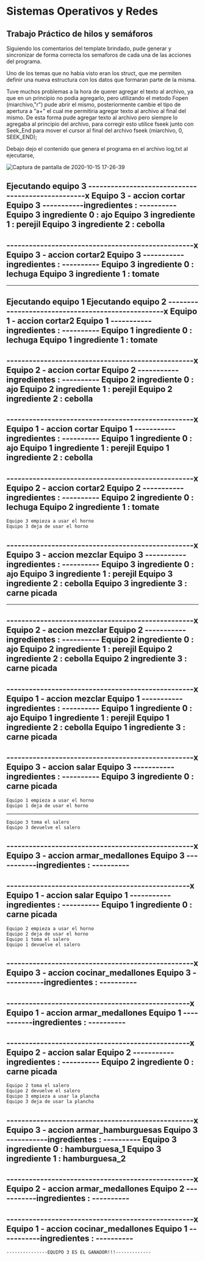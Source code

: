 # Sistemas Operativos y Redes

## Trabajo Práctico de hilos y semáforos

Siguiendo los comentarios del template brindado, pude generar y sincronizar de forma correcta los semaforos de cada una de las acciones del programa.

Uno de los temas que no habia visto eran los struct, que me permiten definir una nueva estructura con los datos que formaran parte de la misma.

Tuve muchos problemas a la hora de querer agregar el texto al archivo, ya que en un principio no podia agregarlo, pero utilizando el metodo Fopen (miarchivo,"r") pude abrir el mismo, posteriormente cambie el tipo de apertura a "a+" el cual me permitiria agregar texto al archivo al final del mismo.
De esta forma pude agregar texto al archivo pero siempre lo agregaba al principio del archivo, para corregir esto utilice fseek junto con Seek_End para mover el cursor al final del archivo fseek (miarchivo, 0, SEEK_END);

Debajo dejo el contenido que genera el programa en el archivo log,txt al ejecutarse,

![Captura de pantalla de 2020-10-15 17-26-39](https://user-images.githubusercontent.com/72938718/96182369-c50db980-0f0b-11eb-89d2-b537a234159a.png)

Ejecutando equipo 3 
--------------------------------------------------x
	Equipo 3 - accion cortar 
 	Equipo 3 -----------ingredientes : ----------
	Equipo 3 ingrediente  0 : ajo 
	Equipo 3 ingrediente  1 : perejil 
	Equipo 3 ingrediente  2 : cebolla 
--------------------------------------------------
--------------------------------------------------x
	Equipo 3 - accion cortar2 
 	Equipo 3 -----------ingredientes : ----------
	Equipo 3 ingrediente  0 : lechuga 
	Equipo 3 ingrediente  1 : tomate 
--------------------------------------------------
--------------------------------------------------
Ejecutando equipo 1 
Ejecutando equipo 2 
--------------------------------------------------x
	Equipo 1 - accion cortar2 
 	Equipo 1 -----------ingredientes : ----------
	Equipo 1 ingrediente  0 : lechuga 
	Equipo 1 ingrediente  1 : tomate 
--------------------------------------------------
--------------------------------------------------x
	Equipo 2 - accion cortar 
 	Equipo 2 -----------ingredientes : ----------
	Equipo 2 ingrediente  0 : ajo 
	Equipo 2 ingrediente  1 : perejil 
	Equipo 2 ingrediente  2 : cebolla 
--------------------------------------------------
--------------------------------------------------x
	Equipo 1 - accion cortar 
 	Equipo 1 -----------ingredientes : ----------
	Equipo 1 ingrediente  0 : ajo 
	Equipo 1 ingrediente  1 : perejil 
	Equipo 1 ingrediente  2 : cebolla 
--------------------------------------------------
--------------------------------------------------x
	Equipo 2 - accion cortar2 
 	Equipo 2 -----------ingredientes : ----------
	Equipo 2 ingrediente  0 : lechuga 
	Equipo 2 ingrediente  1 : tomate 
--------------------------------------------------
	Equipo 3 empieza a usar el horno
 	Equipo 3 deja de usar el horno
--------------------------------------------------x
	Equipo 3 - accion mezclar 
 	Equipo 3 -----------ingredientes : ----------
	Equipo 3 ingrediente  0 : ajo 
	Equipo 3 ingrediente  1 : perejil 
	Equipo 3 ingrediente  2 : cebolla 
	Equipo 3 ingrediente  3 : carne picada 
--------------------------------------------------
--------------------------------------------------
--------------------------------------------------x
	Equipo 2 - accion mezclar 
 	Equipo 2 -----------ingredientes : ----------
	Equipo 2 ingrediente  0 : ajo 
	Equipo 2 ingrediente  1 : perejil 
	Equipo 2 ingrediente  2 : cebolla 
	Equipo 2 ingrediente  3 : carne picada 
--------------------------------------------------
--------------------------------------------------x
	Equipo 1 - accion mezclar 
 	Equipo 1 -----------ingredientes : ----------
	Equipo 1 ingrediente  0 : ajo 
	Equipo 1 ingrediente  1 : perejil 
	Equipo 1 ingrediente  2 : cebolla 
	Equipo 1 ingrediente  3 : carne picada 
--------------------------------------------------
--------------------------------------------------x
	Equipo 3 - accion salar 
 	Equipo 3 -----------ingredientes : ----------
	Equipo 3 ingrediente  0 : carne picada 
--------------------------------------------------
	Equipo 1 empieza a usar el horno
 	Equipo 1 deja de usar el horno
 --------------------------------------------------
	Equipo 3 toma el salero
 	Equipo 3 devuelve el salero
--------------------------------------------------x
	Equipo 3 - accion armar_medallones 
 	Equipo 3 -----------ingredientes : ----------
--------------------------------------------------
-------------------------------------------------x
	Equipo 1 - accion salar 
 	Equipo 1 -----------ingredientes : ----------
	Equipo 1 ingrediente  0 : carne picada 
--------------------------------------------------
	Equipo 2 empieza a usar el horno
 	Equipo 2 deja de usar el horno
 	Equipo 1 toma el salero
 	Equipo 1 devuelve el salero
--------------------------------------------------x
	Equipo 3 - accion cocinar_medallones 
 	Equipo 3 -----------ingredientes : ----------
--------------------------------------------------
-------------------------------------------------x
	Equipo 1 - accion armar_medallones 
 	Equipo 1 -----------ingredientes : ----------
--------------------------------------------------
-------------------------------------------------x
	Equipo 2 - accion salar 
 	Equipo 2 -----------ingredientes : ----------
	Equipo 2 ingrediente  0 : carne picada 
--------------------------------------------------
	Equipo 2 toma el salero
 	Equipo 2 devuelve el salero
 	Equipo 3 empieza a usar la plancha
 	Equipo 3 deja de usar la plancha
--------------------------------------------------x
	Equipo 3 - accion armar_hamburguesas 
 	Equipo 3 -----------ingredientes : ----------
	Equipo 3 ingrediente  0 : hamburguesa_1 
	Equipo 3 ingrediente  1 : hamburguesa_2 
--------------------------------------------------
--------------------------------------------------x
	Equipo 2 - accion armar_medallones 
 	Equipo 2 -----------ingredientes : ----------
--------------------------------------------------
--------------------------------------------------x
	Equipo 1 - accion cocinar_medallones 
 	Equipo 1 -----------ingredientes : ----------
--------------------------------------------------
	---------------EQUIPO 3 ES EL GANADOR!!!-------------










